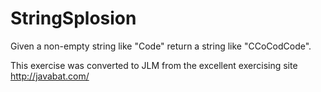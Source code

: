 
# StringSplosion #
Given a non-empty string like "Code" return a string like "CCoCodCode".

This exercise was converted to JLM from the excellent exercising site http://javabat.com/

